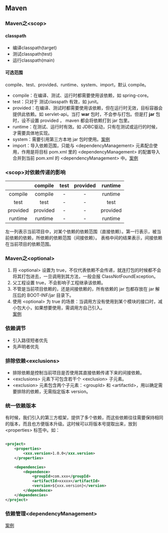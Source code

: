 ## Maven

### Maven之&lt;scop>

#### classpath

+ 编译classpath(target)
+ 测试classpath(test)
+ 运行classpath(main)

#### 可选范围

compile、test、provided、runtime、system、import，默认 compile。

+ compile：在编译、测试、运行时都需要使用该依赖，如 spring-core。
+ test：只对于 测试classpath 有效，如 junit。
+ provided：在编译、测试时都需要使用该依赖，但在运行时无效，目标容器会提供此依赖。如 servlet-api。当打 **war** 包时，不会参与打包。但是打
  **jar** 包时，设不设置 provided ， maven 都会将依赖打到 jar 包里。
+ runtime：在测试、运行时有效。如 JDBC驱动，只有在测试或运行的时候，才需要具体地实现。
+ system：需要引用第三方本地 jar 包时使用。[案例](https://blog.csdn.net/weixin_43888891/article/details/130611728)
+ import：导入依赖范围，只能与 &lt;dependencyManagement> 元素配合使用，作用是将目标 pom.xml 里的 &lt;dependencyManagement>
  的配置导入合并到当前 pom.xml 的 &lt;dependencyManagement>
  中。[案例](https://blog.csdn.net/weixin_43888891/article/details/130520345)

### &lt;scop>对依赖传递的影响

|          | compile  | test | provided | runtime  |
|:--------:|:--------:|:----:|:--------:|:--------:|
| compile  | compile  |  -   |    -     | runtime  |
|   test   |   test   |  -   |    -     |   test   |
| provided | provided |  -   |    -     | provided |
| runtime  | runtime  |  -   |    -     | runtime  |

左一列表示当前项目中，对某个依赖的依赖范围（直接依赖）。第一行表示，被当前依赖的依赖，所依赖的依赖范围（间接依赖）。
表格中间的结果表示，间接依赖在当前项目的依赖范围。

### Maven之&lt;optional>

1. 将 &lt;optional> 设置为 true，不仅代表依赖不会传递，就连打包的时候都不会将其打包进去，一旦调用到其方法，一般会报
   ClassNotFoundException。
2. 父工程设置 true，不会影响子工程继承该依赖。
3. 不管是当前项目依赖的，还是间接依赖的，所有依赖的 jar 包都存放在 jar 解压后的 BOOT-INF/jar 目录下。
4. 使用 &lt;optional> 为 true 的场景：当调用方没有使用到某个模块的接口时，减小包大小，如果想要使用，需调用方自己引入。  
   [案例](https://blog.csdn.net/weixin_43888891/article/details/130510971)

### 依赖调节

+ 引入路径短者优先
+ 先声明者优先

### 排除依赖&lt;exclusions>

+ 排除依赖是控制当前项目是否使用其直接依赖传递下来的间接依赖。
+ &lt;exclusions> 元素下可包含若干个 &lt;exclusion> 子元素。
+ &lt;exclusion> 元素包含两个子元素：&lt;groupId> 和 &lt;artifactId>，用以确定需要排除的依赖，无需指定版本 version。

### 统一依赖版本

有时候，我们引入的第三方框架，提供了多个依赖，而这些依赖往往需要保持相同的版本，而且也方便版本升级。这时候可以将版本号提取出来，放到
&lt;properties> 标签中。如：

```xml

<project>
    <properties>
        <xxx.version>1.0.0</xxx.version>
    </properties>

    <dependencies>
        <dependence>
            <groupId>com.xxx</groupId>
            <artifactId>xxxxx</artifactId>
            <version>${xxx.version}</version>
        </dependence>
    </dependencies>
</project>

```

### 依赖管理&lt;dependencyManagement>

[案例](https://blog.csdn.net/weixin_43888891/article/details/130520345)


















